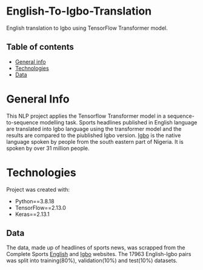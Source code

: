 # English-To-Igbo-Translation
English translation to Igbo using TensorFlow Transformer model. 

## Table of contents
* [General info](#general-info)
* [Technologies](#technologies)
* [Data](#data)

# General Info
This NLP project applies the Tensorflow Transformer model in a sequence-to-sequence modelling task. Sports headlines published in English language are translated into Igbo language using the transformer model and the results are compared to the piublished Igbo version. <a href='https://en.wikipedia.org/wiki/Igbo_language'>Igbo</a> is the native language spoken by people from the south eastern part of Nigeria. It is spoken by over 31 million people.

# Technologies
Project was created with:

* Python==3.8.18
* TensorFlow==2.13.0
* Keras==2.13.1

## Data
The data, made up of headlines of sports news, was scrapped from the Complete Sports <a href='https://www.completesports.com/'>English</a> and <a href='https://www.completesports.com/ig/'>Igbo</a> websites. The 17963 English-Igbo pairs was split into training(80%), validation(10%) and test(10%) datasets.
